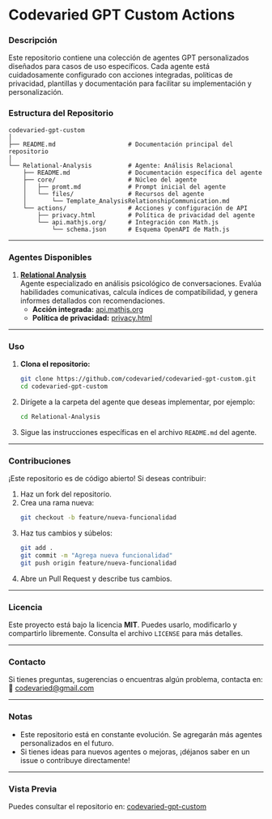 # **Codevaried GPT Custom Actions**

### **Descripción**

Este repositorio contiene una colección de agentes GPT personalizados diseñados para casos de uso específicos. Cada agente está cuidadosamente configurado con acciones integradas, políticas de privacidad, plantillas y documentación para facilitar su implementación y personalización.

### **Estructura del Repositorio**

```tree
codevaried-gpt-custom
│
├── README.md                    # Documentación principal del repositorio
│
└── Relational-Analysis          # Agente: Análisis Relacional
    ├── README.md                # Documentación específica del agente
    ├── core/                    # Núcleo del agente
    │   ├── promt.md             # Prompt inicial del agente
    │   └── files/               # Recursos del agente
    │       └── Template_AnalysisRelationshipCommunication.md
    └── actions/                 # Acciones y configuración de API
        ├── privacy.html         # Política de privacidad del agente
        └── api.mathjs.org/      # Integración con Math.js
            └── schema.json      # Esquema OpenAPI de Math.js
```

---

### **Agentes Disponibles**

1. **[Relational Analysis](Relational-Analysis/README.md)**  
   Agente especializado en análisis psicológico de conversaciones. Evalúa habilidades comunicativas, calcula índices de compatibilidad, y genera informes detallados con recomendaciones.
   - **Acción integrada:** [api.mathjs.org](Relational-Analysis/core/actions/api.mathjs.org/schema.json)
   - **Política de privacidad:** [privacy.html](Relational-Analysis/core/actions/privacy.html)

---

### **Uso**

1. **Clona el repositorio:**
   ```bash
   git clone https://github.com/codevaried/codevaried-gpt-custom.git
   cd codevaried-gpt-custom
   ```
2. Dirígete a la carpeta del agente que deseas implementar, por ejemplo:
   ```bash
   cd Relational-Analysis
   ```
3. Sigue las instrucciones específicas en el archivo `README.md` del agente.

---

### **Contribuciones**

¡Este repositorio es de código abierto! Si deseas contribuir:

1. Haz un fork del repositorio.
2. Crea una rama nueva:
   ```bash
   git checkout -b feature/nueva-funcionalidad
   ```
3. Haz tus cambios y súbelos:
   ```bash
   git add .
   git commit -m "Agrega nueva funcionalidad"
   git push origin feature/nueva-funcionalidad
   ```
4. Abre un Pull Request y describe tus cambios.

---

### **Licencia**

Este proyecto está bajo la licencia **MIT**. Puedes usarlo, modificarlo y compartirlo libremente. Consulta el archivo `LICENSE` para más detalles.

---

### **Contacto**

Si tienes preguntas, sugerencias o encuentras algún problema, contacta en:  
📧 [codevaried@gmail.com](mailto:codevaried@gmail.com)

---

### **Notas**

- Este repositorio está en constante evolución. Se agregarán más agentes personalizados en el futuro.
- Si tienes ideas para nuevos agentes o mejoras, ¡déjanos saber en un issue o contribuye directamente!

---

### **Vista Previa**

Puedes consultar el repositorio en: [codevaried-gpt-custom](https://github.com/codevaried/codevaried-gpt-custom)

